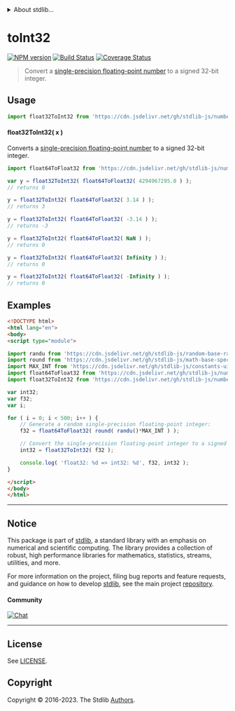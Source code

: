 <!--

@license Apache-2.0

Copyright (c) 2018 The Stdlib Authors.

Licensed under the Apache License, Version 2.0 (the "License");
you may not use this file except in compliance with the License.
You may obtain a copy of the License at

   http://www.apache.org/licenses/LICENSE-2.0

Unless required by applicable law or agreed to in writing, software
distributed under the License is distributed on an "AS IS" BASIS,
WITHOUT WARRANTIES OR CONDITIONS OF ANY KIND, either express or implied.
See the License for the specific language governing permissions and
limitations under the License.

-->


<details>
  <summary>
    About stdlib...
  </summary>
  <p>We believe in a future in which the web is a preferred environment for numerical computation. To help realize this future, we've built stdlib. stdlib is a standard library, with an emphasis on numerical and scientific computation, written in JavaScript (and C) for execution in browsers and in Node.js.</p>
  <p>The library is fully decomposable, being architected in such a way that you can swap out and mix and match APIs and functionality to cater to your exact preferences and use cases.</p>
  <p>When you use stdlib, you can be absolutely certain that you are using the most thorough, rigorous, well-written, studied, documented, tested, measured, and high-quality code out there.</p>
  <p>To join us in bringing numerical computing to the web, get started by checking us out on <a href="https://github.com/stdlib-js/stdlib">GitHub</a>, and please consider <a href="https://opencollective.com/stdlib">financially supporting stdlib</a>. We greatly appreciate your continued support!</p>
</details>

# toInt32

[![NPM version][npm-image]][npm-url] [![Build Status][test-image]][test-url] [![Coverage Status][coverage-image]][coverage-url] <!-- [![dependencies][dependencies-image]][dependencies-url] -->

> Convert a [single-precision floating-point number][ieee754] to a signed 32-bit integer.



<section class="usage">

## Usage

```javascript
import float32ToInt32 from 'https://cdn.jsdelivr.net/gh/stdlib-js/number-float32-base-to-int32@esm/index.mjs';
```

#### float32ToInt32( x )

Converts a [single-precision floating-point number][ieee754] to a signed 32-bit integer.

```javascript
import float64ToFloat32 from 'https://cdn.jsdelivr.net/gh/stdlib-js/number-float64-base-to-float32@esm/index.mjs';

var y = float32ToInt32( float64ToFloat32( 4294967295.0 ) );
// returns 0

y = float32ToInt32( float64ToFloat32( 3.14 ) );
// returns 3

y = float32ToInt32( float64ToFloat32( -3.14 ) );
// returns -3

y = float32ToInt32( float64ToFloat32( NaN ) );
// returns 0

y = float32ToInt32( float64ToFloat32( Infinity ) );
// returns 0

y = float32ToInt32( float64ToFloat32( -Infinity ) );
// returns 0
```

</section>

<!-- /.usage -->

<section class="examples">

## Examples

<!-- eslint no-undef: "error" -->

```html
<!DOCTYPE html>
<html lang="en">
<body>
<script type="module">

import randu from 'https://cdn.jsdelivr.net/gh/stdlib-js/random-base-randu@esm/index.mjs';
import round from 'https://cdn.jsdelivr.net/gh/stdlib-js/math-base-special-round@esm/index.mjs';
import MAX_INT from 'https://cdn.jsdelivr.net/gh/stdlib-js/constants-uint32-max@esm/index.mjs';
import float64ToFloat32 from 'https://cdn.jsdelivr.net/gh/stdlib-js/number-float64-base-to-float32@esm/index.mjs';
import float32ToInt32 from 'https://cdn.jsdelivr.net/gh/stdlib-js/number-float32-base-to-int32@esm/index.mjs';

var int32;
var f32;
var i;

for ( i = 0; i < 500; i++ ) {
    // Generate a random single-precision floating-point integer:
    f32 = float64ToFloat32( round( randu()*MAX_INT ) );

    // Convert the single-precision floating-point integer to a signed integer:
    int32 = float32ToInt32( f32 );

    console.log( 'float32: %d => int32: %d', f32, int32 );
}

</script>
</body>
</html>
```

</section>

<!-- /.examples -->

<!-- Section for related `stdlib` packages. Do not manually edit this section, as it is automatically populated. -->

<section class="related">

</section>

<!-- /.related -->

<!-- Section for all links. Make sure to keep an empty line after the `section` element and another before the `/section` close. -->


<section class="main-repo" >

* * *

## Notice

This package is part of [stdlib][stdlib], a standard library with an emphasis on numerical and scientific computing. The library provides a collection of robust, high performance libraries for mathematics, statistics, streams, utilities, and more.

For more information on the project, filing bug reports and feature requests, and guidance on how to develop [stdlib][stdlib], see the main project [repository][stdlib].

#### Community

[![Chat][chat-image]][chat-url]

---

## License

See [LICENSE][stdlib-license].


## Copyright

Copyright &copy; 2016-2023. The Stdlib [Authors][stdlib-authors].

</section>

<!-- /.stdlib -->

<!-- Section for all links. Make sure to keep an empty line after the `section` element and another before the `/section` close. -->

<section class="links">

[npm-image]: http://img.shields.io/npm/v/@stdlib/number-float32-base-to-int32.svg
[npm-url]: https://npmjs.org/package/@stdlib/number-float32-base-to-int32

[test-image]: https://github.com/stdlib-js/number-float32-base-to-int32/actions/workflows/test.yml/badge.svg?branch=main
[test-url]: https://github.com/stdlib-js/number-float32-base-to-int32/actions/workflows/test.yml?query=branch:main

[coverage-image]: https://img.shields.io/codecov/c/github/stdlib-js/number-float32-base-to-int32/main.svg
[coverage-url]: https://codecov.io/github/stdlib-js/number-float32-base-to-int32?branch=main

<!--

[dependencies-image]: https://img.shields.io/david/stdlib-js/number-float32-base-to-int32.svg
[dependencies-url]: https://david-dm.org/stdlib-js/number-float32-base-to-int32/main

-->

[chat-image]: https://img.shields.io/gitter/room/stdlib-js/stdlib.svg
[chat-url]: https://app.gitter.im/#/room/#stdlib-js_stdlib:gitter.im

[stdlib]: https://github.com/stdlib-js/stdlib

[stdlib-authors]: https://github.com/stdlib-js/stdlib/graphs/contributors

[umd]: https://github.com/umdjs/umd
[es-module]: https://developer.mozilla.org/en-US/docs/Web/JavaScript/Guide/Modules

[deno-url]: https://github.com/stdlib-js/number-float32-base-to-int32/tree/deno
[umd-url]: https://github.com/stdlib-js/number-float32-base-to-int32/tree/umd
[esm-url]: https://github.com/stdlib-js/number-float32-base-to-int32/tree/esm
[branches-url]: https://github.com/stdlib-js/number-float32-base-to-int32/blob/main/branches.md

[stdlib-license]: https://raw.githubusercontent.com/stdlib-js/number-float32-base-to-int32/main/LICENSE

[ieee754]: https://en.wikipedia.org/wiki/IEEE_754-1985

</section>

<!-- /.links -->
